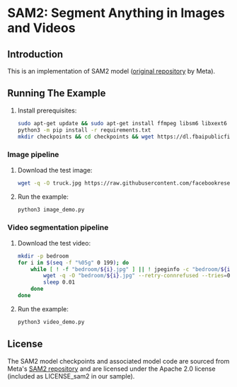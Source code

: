 # SAM2: Segment Anything in Images and Videos

## Introduction

This is an implementation of SAM2 model ([original repository](https://github.com/facebookresearch/sam2/tree/main) by Meta).

## Running The Example

1. Install prerequisites:

    ```bash
    sudo apt-get update && sudo apt-get install ffmpeg libsm6 libxext6  -y
    python3 -m pip install -r requirements.txt
    mkdir checkpoints && cd checkpoints && wget https://dl.fbaipublicfiles.com/segment_anything_2/092824/sam2.1_hiera_large.pt
    ```

### Image pipeline

1. Download the test image:

    ```bash
    wget -q -O truck.jpg https://raw.githubusercontent.com/facebookresearch/sam2/main/notebooks/images/truck.jpg
    ```

2. Run the example:

    ```bash
    python3 image_demo.py
    ```

    <!-- Tripy: TEST: EXPECTED_STDOUT Start -->
    <!--
    ```
    Scores for each prediction: {0.78759766~5%} {0.640625~5%} {0.05099487~5%}
    ```
     -->
    <!-- Tripy: TEST: EXPECTED_STDOUT End -->

### Video segmentation pipeline

1. Download the test video:

    ```bash
    mkdir -p bedroom
    for i in $(seq -f "%05g" 0 199); do
        while [ ! -f "bedroom/${i}.jpg" ] || ! jpeginfo -c "bedroom/${i}.jpg" >/dev/null 2>&1; do
            wget -q -O "bedroom/${i}.jpg" --retry-connrefused --tries=0 --timeout=5 -c "https://raw.githubusercontent.com/facebookresearch/sam2/main/notebooks/videos/bedroom/${i}.jpg"
            sleep 0.01
        done
    done
    ```

2. Run the example:
    
    ```bash
    python3 video_demo.py
    ```


## License
The SAM2 model checkpoints and associated model code are sourced from Meta's [SAM2 repository](https://github.com/facebookresearch/sam2/tree/main) and are licensed under the Apache 2.0 license (included as LICENSE_sam2 in our sample).
